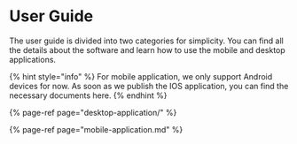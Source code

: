 # User Guide

The user guide is divided into two categories for simplicity. You can find all the details about the software and learn how to use the mobile and desktop applications. 

{% hint style="info" %}
For mobile application, we only support Android devices for now. As soon as we publish the IOS application, you can find the necessary documents here. 
{% endhint %}

{% page-ref page="desktop-application/" %}

{% page-ref page="mobile-application.md" %}

